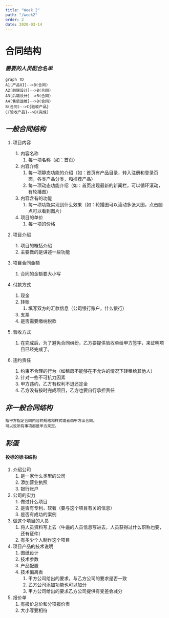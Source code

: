 ```yaml
---
title: "Week 2"
path: "/week2"
order: 2
date: 2020-03-14
---
```


# **合同结构**

### _需要的人员配合名单_

```mermaid
graph TD
A1[产品UI]-->B(合同)
A2[前端设计]-->B(合同)
A3[后端设计]-->B(合同)
A4[售后运维]-->B(合同)
B(合同)-->C{验收产品}
C{验收产品}-->D(完成)
```

## _一般合同结构_

1. 项目内容

   1. 内容名称
      1. 每一项名称（如：首页）
   2. 内容介绍
      1. 每一项静态功能的介绍（如：首页有产品目录，转入注册和登录页面，各类产品分类，和推荐产品）
      2. 每一项动态功能介绍（如：首页出现最新的新闻栏，可以循环滚动，有轮播图）
   3. 内容含有的功能
      1. 每一项功能实现到什么效果（如：轮播图可以滚动多张大图，点击圆点可以看到图片）
   4. 项目的单价
      1. 每一项的价格

2. 项目介绍
   1. 项目的概括介绍
   2. 主要做的是讲述一些功能
3. 项目合同金额
   1. 合同的金额要大小写
4. 付款方式

   1. 现金
   2. 转账
      1. 填写双方的汇款信息（公司银行账户，什么银行）
   3. 支票
   4. 是否需要缴纳税款

5. 验收方式

   1. 在完成后，为了避免合同纠纷，乙方要提供验收单给甲方签字，来证明项目已经完成了。

6. 违约责任
   1. 约束不合理的行为（如租房不能够在不允许的情况下转租给其他人）
   2. 针对一些不可抗力因素
   3. 甲方违约，乙方有权利不退还定金
   4. 乙方没有按时完成项目，乙方也要自行承担责任

## _非一般合同结构_

```text
指甲方指定合同内容的规格和样式或者由甲方出合同。
可以说所有事项都是甲方来定。
```

## _彩蛋_

#### 投标的标书结构

1. 介绍公司
   1. 是一家什么类型的公司
   2. 添加营业执照
   3. 银行账户
2. 公司的实力
   1. 做过什么项目
   2. 是否有专利，软著（要与这个项目有关的信息）
   3. 是否有成功的案例
3. 做这个项目的人员
   1. 将人员资料写上去（牛逼的人员信息写进去，人员获得过什么职称也要，还有证件）
   2. 有多少个人制作这个项目
4. 项目产品的技术说明
   1. 图纸设计
   2. 技术参数
   3. 产品配置
   4. 技术偏离表
      1. 甲方公司给出的要求，与乙方公司的要求是否一致
      2. 乙方公司添加功能也可以加分
      3. 甲方公司给出的要求乙方公司提供有变差会减分
5. 报价单
   1. 有报价总价和分项报价表
   2. 大小写要相符

